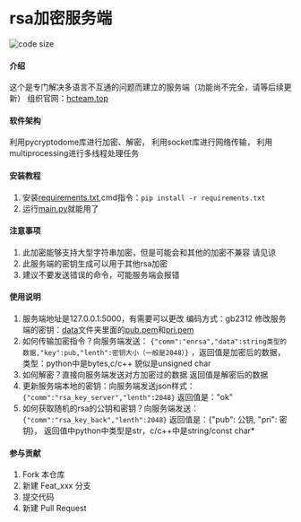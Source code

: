 # rsa加密服务端
![code size](https://img.shields.io/github/languages/code-size/quqiOnfree/rsa-encryption-server)

#### 介绍
这个是专门解决多语言不互通的问题而建立的服务端（功能尚不完全，请等后续更新）
组织官网：[hcteam.top](https://hcteam.top/)

#### 软件架构
利用pycryptodome库进行加密、解密，
利用socket库进行网络传输，
利用multiprocessing进行多线程处理任务


#### 安装教程

1.  安装[requirements.txt](requirements.txt),cmd指令：`pip install -r requirements.txt`
2.  运行[main.py](main.py)就能用了

#### 注意事项

1.  此加密能够支持大型字符串加密，但是可能会和其他的加密不兼容
    请见谅
2.  此服务端的密钥生成可以用于其他rsa加密
3.  建议不要发送错误的命令，可能服务端会报错

#### 使用说明

1.  服务端地址是127.0.0.1:5000，有需要可以更改
    编码方式：gb2312
    修改服务端的密钥：[data](./data)文件夹里面的[pub.pem](./data/pub.pem)和[pri.pem](./data/pri.pem)
2.  如何传输加密指令？向服务端发送：
    `{"comm":"enrsa","data":string类型的数据,"key":pub,"lenth":密钥大小（一般是2048）}`
    ，返回值是加密后的数据，
    类型：python中是bytes,c/c++ 貌似是unsigned char
3.  如何解密？直接向服务端发送对方加密过的数据
    返回值是解密后的数据
4.  更新服务端本地的密钥：向服务端发送json样式：
    `{"comm":"rsa_key_server","lenth":2048}`
    返回值是："ok"
5.  如何获取随机的rsa的公钥和密钥？向服务端发送：
    `{"comm":"rsa_key_back","lenth":2048}`
    返回值是：{"pub": 公钥, "pri": 密钥}，
    返回值中python中类型是str，c/c++中是string/const char*

#### 参与贡献

1.  Fork 本仓库
2.  新建 Feat_xxx 分支
3.  提交代码
4.  新建 Pull Request
